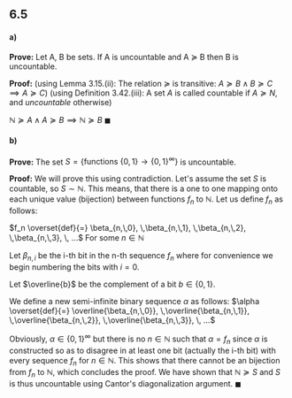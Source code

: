## 6.5
#### a)
**Prove:**
Let A, B be sets. If A is uncountable and A $\succeq$ B then B is uncountable.

**Proof:**
(using Lemma 3.15.(ii): The relation $\succeq$ is transitive: $A \succeq B \land B \succeq C \implies A \succeq C$)
(using Definition 3.42.(iii): A set $A$ is called countable if $A\succeq N$, and *uncountable* otherwise)

$\mathbb{N} \succeq A \land A \succeq B \implies \mathbb{N} \succeq B$
$\blacksquare$

#### b)
**Prove:**
The set $S = \{\text{functions }\{0,\,1\} \rightarrow \{0,\,1\}^\infty\}$ is uncountable.

**Proof:**
We will prove this using contradiction.
Let's assume the set $S$ is countable, so $S \sim\mathbb{N}$. This means, that there is a one to one mapping onto each unique value (bijection) between functions $f_n$ to $\mathbb{N}$. Let us define $f_n$ as follows:

$f_n \overset{def}{=} \beta_{n,\,0}, \,\beta_{n,\,1}, \,\beta_{n,\,2}, \,\beta_{n,\,3}, \, ...$
For some $n \in \mathbb{N}$

Let $\beta_{n,\,i}$ be the i-th bit in the n-th sequence $f_n$ where for convenience we begin numbering the bits with $i = 0$.

Let $\overline{b}$ be the complement of a bit $b \in \{0,\,1\}$.

We define a new semi-infinite binary sequence $\alpha$ as follows:
$\alpha \overset{def}{=} \overline{\beta_{n,\,0}}, \,\overline{\beta_{n,\,1}}, \,\overline{\beta_{n,\,2}}, \,\overline{\beta_{n,\,3}}, \, ...$

Obviously, $\alpha \in \{0,\,1\}^\infty$ but there is no $n \in\mathbb{N}$ such that $\alpha = f_n$ since $\alpha$ is constructed so as to disagree in at least one bit (actually the i-th bit) with every sequence $f_n$ for $n \in\mathbb{N}$. This shows that there cannot be an bijection from $f_n$ to $\mathbb{N}$, which concludes the proof. We have shown that $\mathbb{N} \succeq S$ and $S$ is thus uncountable using Cantor's diagonalization argument.
$\blacksquare$
